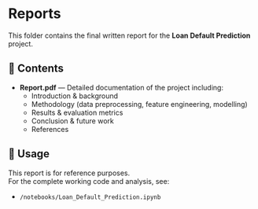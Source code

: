 # Reports

This folder contains the final written report for the **Loan Default Prediction** project.

## 📂 Contents
- **Report.pdf** — Detailed documentation of the project including:
  - Introduction & background
  - Methodology (data preprocessing, feature engineering, modelling)
  - Results & evaluation metrics
  - Conclusion & future work
  - References

## 📌 Usage
This report is for reference purposes.  
For the complete working code and analysis, see:
- `/notebooks/Loan_Default_Prediction.ipynb`
